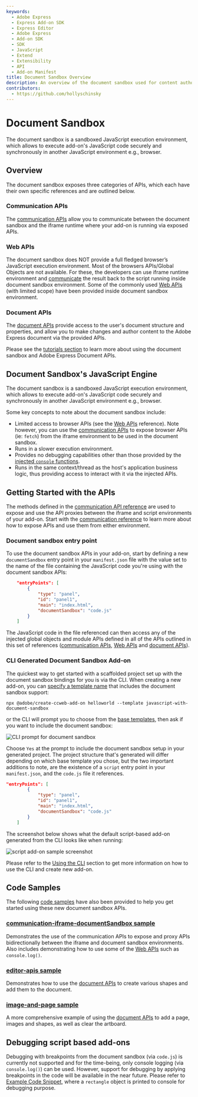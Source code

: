 ```yaml
---
keywords:
  - Adobe Express
  - Express Add-on SDK
  - Express Editor
  - Adobe Express
  - Add-on SDK
  - SDK
  - JavaScript
  - Extend
  - Extensibility
  - API
  - Add-on Manifest
title: Document Sandbox Overview
description: An overview of the document sandbox used for content authoring with the Adobe Express Document APIs.
contributors:
  - https://github.com/hollyschinsky
---
```


# Document Sandbox

The document sandbox is a sandboxed JavaScript execution environment, which allows to execute add-on's JavaScript code securely and synchronously in another JavaScript environment e.g., browser.

## Overview

The document sandbox exposes three categories of APIs, which each have their own specific references and are outlined below.

### Communication APIs

The [communication APIs](./communication/index.md) allow you to communicate between the document sandbox and the iframe runtime where your add-on is running via exposed APIs.

### Web APIs

The document sandbox does NOT provide a full fledged browser’s JavaScript execution environment. Most of the browsers APIs/Global Objects are not available. For these, the developers can use iframe runtime environment and [communicate](./communication/index.md#expose-apis-from-the-ui) the result back to the script running inside document sandbox environment. Some of the commonly used [Web APIs](./web/index.md) (with limited scope) have been provided inside document sandbox environment.

### Document APIs

The [document APIs](./document-apis/) provide access to the user's document structure and properties, and allow you to make changes and author content to the Adobe Express document via the provided APIs.

<InlineAlert slots="text" variant="success"/>

Please see the [tutorials section](../../guides/tutorials/) to learn more about using the document sandbox and Adobe Express Document APIs.

## Document Sandbox's JavaScript Engine

The document sandbox is a sandboxed JavaScript execution environment, which allows to execute add-on's JavaScript code securely and synchronously in another JavaScript environment e.g., browser.

Some key concepts to note about the document sandbox include:

- Limited access to browser APIs (see the [Web APIs](./web/index.md) reference). Note however, you can use the [communication APIs](./communication/index.md) to expose browser APIs (ie: `fetch`) from the iframe environment to be used in the document sandbox.
- Runs in a slower execution environment.
- Provides no debugging capabilities other than those provided by the [injected `console` functions](./web/index.md#console-object).
- Runs in the same context/thread as the host's application business logic, thus providing access to interact with it via the injected APIs.

## Getting Started with the APIs

The methods defined in the [communication API reference](./communication/) are used to expose and use the API proxies between the iframe and script environments of your add-on. Start with the [communication reference](./communication/) to learn more about how to expose APIs and use them from either environment.

### Document sandbox entry point

To use the document sandbox APIs in your add-on, start by defining a new `documentSandbox` entry point in your `manifest.json` file with the value set to the name of the file containing the JavaScript code you're using with the document sandbox APIs:

```json
    "entryPoints": [
        {
            "type": "panel",
            "id": "panel1",
            "main": "index.html",
            "documentSandbox": "code.js"
        }
    ]
```

The JavaScript code in the file referenced can then access any of the injected global objects and module APIs defined in all of the APIs outlined in this set of references ([communication APIs](./communication/), [Web APIs](./web/) and [document APIs](./document-apis/)).

### CLI Generated Document Sandbox Add-on

The quickest way to get started with a scaffolded project set up with the document sandbox bindings for you is via the CLI. When creating a new add-on, you can [specify a template name](../../guides/getting_started/dev_tooling.md#templates) that includes the document sandbox support:

`npx @adobe/create-ccweb-add-on helloworld --template javascript-with-document-sandbox`

 or the CLI will prompt you to choose from the [base templates](../../guides/getting_started/dev_tooling.md#templates), then ask if you want to include the document sandbox:

![CLI prompt for document sandbox](../img/cli-doc-sandbox-prompt.png)

Choose `Yes` at the prompt to include the document sandbox setup in your generated project. The project structure that's generated will differ depending on which base template you chose, but the two important additions to note, are the existence of a `script` entry point in your `manifest.json`, and the `code.js` file it references.

```json
"entryPoints": [
        {
            "type": "panel",
            "id": "panel1",
            "main": "index.html",
            "documentSandbox": "code.js"
        }
    ]
```

The screenshot below shows what the default script-based add-on generated from the CLI looks like when running:

![script add-on sample screenshot](../img/script-add-on-sample.png)

<InlineAlert slots="text" variant="info"/>

Please refer to the [Using the CLI](../../guides/getting_started/dev_tooling.md#using-the-cli) section to get more information on how to use the CLI and create new add-on.
<br/>

## Code Samples

The following [code samples](https://github.com/AdobeDocs/express-add-on-samples/tree/main/document-sandbox-samples) have also been provided to help you get started using these new document sandbox APIs.

### [communication-iframe-documentSandbox sample](https://github.com/AdobeDocs/express-add-on-samples/tree/main/document-sandbox-samples/communication-iframe-documentSandbox)

Demonstrates the use of the communication APIs to expose and proxy APIs bidirectionally between the iframe and document sandbox environments. Also includes demonstrating how to use some of the [Web APIs](./web/) such as `console.log()`.

### [editor-apis sample](https://github.com/AdobeDocs/express-add-on-samples/tree/main/document-sandbox-samples/editor-apis)

Demonstrates how to use the [document APIs](./document-apis/) to create various shapes and add them to the document.

### [image-and-page sample](https://github.com/AdobeDocs/express-add-on-samples/tree/main/document-sandbox-samples/image-and-page)

A more comprehensive example of using the [document APIs](./document-apis/) to add a page, images and shapes, as well as clear the artboard.

## Debugging script based add-ons

Debugging with breakpoints from the document sandbox (via `code.js`) is currently not supported and for the time-being, only console logging (via `console.log()`) can be used. However, support for debugging by applying breakpoints in the code will be available in the near future. Please refer to [Example Code Snippet](./document-apis/index.md#example-code-snippet), where a `rectangle` object is printed to console for debugging purpose.
